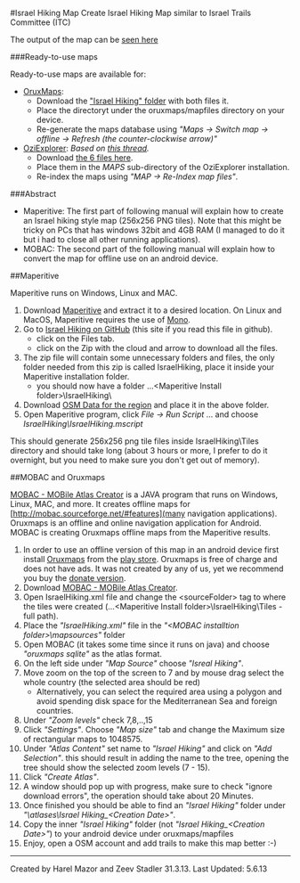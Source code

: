#Israel Hiking Map
Create Israel Hiking Map similar to Israel Trails Committee (ITC)


The output of the map can be [seen here](http://osm.org.il/Israel%20Hiking/IsraelHikingMap.html)

###Ready-to-use maps

Ready-to-use maps are available for:
* [OruxMaps](http://www.oruxmaps.com/index_en.html): 
    * Download the ["Israel Hiking" folder](https://googledrive.com/host/0B-qrsEBJWXhQUGVBM3lHZTF2eXc/) with both files it.
    * Place the directoryt under the oruxmaps/mapfiles directory on your device.
    * Re-generate the maps database using _"Maps -> Switch map -> offline -> Refresh (the counter-clockwise arrow)"_
* [OziExplorer](http://www.oziexplorer.com/): _Based on [this thread](http://www.jeepolog.com/forums/showthread.php?t=74909&p=508197)._
    * Download [the 6 files here](https://www.dropbox.com/sh/h8ye52ahotghta1/tTeUkbTspw).
    * Place them in the _MAPS_ sub-directory of the OziExplorer installation.
    * Re-index the maps using _"MAP -> Re-Index map files"_. 


###Abstract
* Maperitive: The first part of following manual will explain how to create an Israel hiking style map (256x256 PNG tiles).
Note that this might be tricky on PCs that has windows 32bit and 4GB RAM (I managed to do it but i had to close all other running applications).
* MOBAC: The second part of the following manual will explain how to convert the map for offline use on an android device.


##Maperitive

Maperitive runs on Windows, Linux and MAC.

1. Download [Maperitive](http://maperitive.net/) and extract it to a desired location.
    On Linux and MacOS, Maperitive requires the use of [Mono](http://www.mono-project.com/Main_Page).
2. Go to [Israel Hiking on GitHub](https://github.com/HarelM/maperitive-rulesets/tree/master/IsraelHiking) (this site if you read this file in github).
    * click on the Files tab.
    * click on the Zip with the cloud and arrow to download all the files.
3. The zip file will contain some unnecessary folders and files, the only folder needed from this zip is called IsraelHiking, place it inside your Maperitive installation folder.
    * you should now have a folder ...\<Maperitive Install folder\>\IsraelHiking\
4. Download [OSM Data for the region](http://download.geofabrik.de/asia/israel-and-palestine-latest.osm.pbf) and place it in the above folder.
5. Open Maperitive program, click _File -> Run Script_ ... and choose _IsraelHiking\IsraelHiking.mscript_

This should generate 256x256 png tile files inside IsraelHiking\Tiles directory and should take long (about 3 hours or more, I prefer to do it overnight, but you need to make sure you don't get out of memory).

##MOBAC and Oruxmaps

[MOBAC - MOBile Atlas Creator](http://mobac.sourceforge.net/) is a JAVA program that runs on Windows, Linux, MAC, and more. It creates offline maps for [http://mobac.sourceforge.net/#features](many navigation applications).
Oruxmaps is an offline and online navigation application for Android.
MOBAC is creating Oruxmaps offline maps from the Maperitive results.

1. In order to use an offline version of this map in an android device first install [Oruxmaps](http://www.oruxmaps.com/index_en.html) from the [play store](https://play.google.com/store/apps/details?id=com.orux.oruxmaps). Oruxmaps is free of charge and does not have ads. It was not created by any of us, yet we recommend you buy the [donate version](https://play.google.com/store/apps/details?id=com.orux.oruxmapsDonate).
2. Download [MOBAC - MOBile Atlas Creator](http://mobac.sourceforge.net/).
3. Open IsraelHiking.xml file and change the \<sourceFolder\> tag to where the tiles were created (...\<Maperitive Install folder>\IsraelHiking\Tiles - full path).
4. Place the _"IsraelHiking.xml"_ file in the _"\<MOBAC installtion folder\>\mapsources\"_ folder
5. Open MOBAC (it takes some time since it runs on java) and choose _"oruxmaps sqlite"_ as the atlas format.
6. On the left side under _"Map Source"_ choose _"Isreal Hiking"_.
7. Move zoom on the top of the screen to 7 and by mouse drag select the whole country (the selected area should be red)
   * Alternatively, you can select the required area using a polygon and avoid spending disk space for the Mediterranean Sea and foreign countries.
8. Under _"Zoom levels"_ check 7,8,..,15
9. Click _"Settings"_. Choose _"Map size"_ tab and change the Maximum size of rectangular maps to 1048575.
10. Under _"Atlas Content"_ set name to _"Israel Hiking"_ and click on _"Add Selection"_.
    this should result in adding the name to the tree, opening the tree should show the selected zoom levels (7 - 15).
11. Click _"Create Atlas"_.
12. A window should pop up with progress, make sure to check "ignore download errors", the operation should take about 20 Minutes.
13. Once finished you should be able to find an _"Israel Hiking"_ folder under _"<MOBAC installation folder>\atlases\Israel Hiking\_\<Creation Date\>"_.
14. Copy the inner _"Israel Hiking"_ folder (not _"Israel Hiking\_\<Creation Date\>"_) to your android device under oruxmaps/mapfiles
15. Enjoy, open a OSM account and add trails to make this map better :-)


-------------------------
Created by Harel Mazor and Zeev Stadler 31.3.13. Last Updated: 5.6.13

